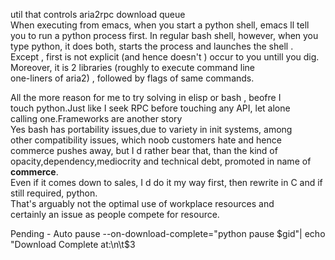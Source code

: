 util that controls aria2rpc download queue        
When executing from emacs, when you start a python shell, emacs ll
tell you to run a python process first.
In regular bash shell, however, when you type python, it does both,
starts the process and launches the shell .      
Except , first is not explicit (and hence doesn't ) occur to you
untill you dig.                  
Moreover, it is 2 libraries (roughly to execute command line         
one-liners of  aria2) , followed by flags of same commands.

All the more reason for me to try solving in elisp or bash , beofre I          
touch python.Just like I seek RPC before touching any API, let alone          
calling one.Frameworks are another story            
Yes bash has portability issues,due to variety in init systems, among     
other compatibility issues, which noob customers hate and hence    
commerce  pushes away, but I d rather bear that, than the kind of    
opacity,dependency,mediocrity and technical debt, promoted in name of
**commerce**.         
Even if it comes down to sales, I d do it my way first, then
rewrite in C and if still required, python.         
That's arguably not the optimal use of workplace resources and         
certainly an issue as people compete for resource.



Pending  - Auto pause --on-download-complete="python pause $gid"| echo "Download Complete at:\n\t$3
